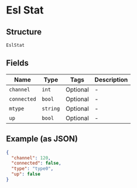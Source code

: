 
# Esl Stat

## Structure

`EslStat`

## Fields

| Name | Type | Tags | Description |
|  --- | --- | --- | --- |
| `channel` | `int` | Optional | - |
| `connected` | `bool` | Optional | - |
| `mtype` | `string` | Optional | - |
| `up` | `bool` | Optional | - |

## Example (as JSON)

```json
{
  "channel": 120,
  "connected": false,
  "type": "type0",
  "up": false
}
```

